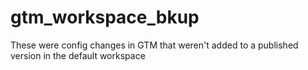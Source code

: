 # gtm_workspace_bkup

These were config changes in GTM that weren't added to a published version in the default workspace
